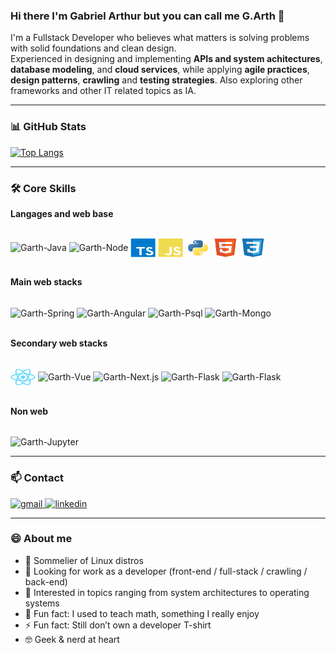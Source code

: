 ### Hi there I'm Gabriel Arthur but you can call me G.Arth 👋

I'm a Fullstack Developer who believes what matters is solving problems with solid foundations and clean design.  
Experienced in designing and implementing **APIs and system achitectures**, **database modeling**, and **cloud services**, while applying **agile practices**, **design patterns**, **crawling** and **testing strategies**. Also exploring other frameworks and other IT related topics as IA.

---

### 📊 GitHub Stats
[![Top Langs](https://github-readme-stats.vercel.app/api/top-langs/?username=GarthTeixeira&layout=donut&theme=nightowl&exclude_repo=light-house-project-DC)](https://github.com/anuraghazra/github-readme-stats)

---

### 🛠 Core Skills
**Langages and web base**
<div dir="auto"><br>
  <img align="center" alt="Garth-Java" height="30" width="40" src="https://cdn.jsdelivr.net/gh/devicons/devicon@latest/icons/java/java-original-wordmark.svg" style="max-width: 100%;"/>
  <img align="center" alt="Garth-Node" height="30" width="40" src="https://cdn.jsdelivr.net/gh/devicons/devicon@latest/icons/nodejs/nodejs-original-wordmark.svg" style="max-width: 100%;">
  <img align="center" alt="Garth-Ts" height="30" width="40" src="https://raw.githubusercontent.com/devicons/devicon/master/icons/typescript/typescript-plain.svg" style="max-width: 100%;">
  <img align="center" alt="Garth-Js" height="30" width="40" src="https://raw.githubusercontent.com/devicons/devicon/master/icons/javascript/javascript-plain.svg" style="max-width: 100%;">
  <img align="center" alt="Garth-Python" height="30" width="40" src="https://raw.githubusercontent.com/devicons/devicon/master/icons/python/python-original.svg" style="max-width: 100%;">
  <img align="center" alt="Garth-HTML" height="30" width="40" src="https://raw.githubusercontent.com/devicons/devicon/master/icons/html5/html5-original.svg" style="max-width: 100%;">
  <img align="center" alt="Garth-CSS" height="30" width="40" src="https://raw.githubusercontent.com/devicons/devicon/master/icons/css3/css3-original.svg" style="max-width: 100%;">
</div><br>

**Main web stacks**
<div dir="auto"><br>
  <img align="center" alt="Garth-Spring" height="30" width="40" src="https://cdn.jsdelivr.net/gh/devicons/devicon@latest/icons/spring/spring-original.svg" style="max-width: 100%;"/>
  <img align="center" alt="Garth-Angular" height="30" width="40" src="https://cdn.jsdelivr.net/gh/devicons/devicon@latest/icons/angular/angular-original.svg" style="max-width: 100%;"/>
  <img align="center" alt="Garth-Psql" height="30" width="40" src="https://cdn.jsdelivr.net/gh/devicons/devicon@latest/icons/postgresql/postgresql-original-wordmark.svg" style="max-width: 100%;">
  <img align="center" alt="Garth-Mongo" height="30" width="40" src="https://icon.icepanel.io/Technology/svg/MongoDB.svg" style="max-width: 100%;">
</div><br>

**Secondary web stacks**
<div dir="auto"><br>
  <img align="center" alt="Garth-React" height="30" width="40" src="https://raw.githubusercontent.com/devicons/devicon/master/icons/react/react-original.svg" style="max-width: 100%;">
  <img align="center" alt="Garth-Vue" height="30" width="40" src="https://cdn.jsdelivr.net/gh/devicons/devicon@latest/icons/vuejs/vuejs-original.svg" style="max-width: 100%;"/>
  <img align="center" alt="Garth-Next.js" height="30" width="40" src="https://icon.icepanel.io/Technology/png-shadow-512/Next.js.png" style="max-width: 100%;">
  <img align="center" alt="Garth-Flask" height="30" width="40" src="https://img.icons8.com/fluent/512/flask.png" style="max-width: 100%;">
  <img align="center" alt="Garth-Flask" height="30" width="40" src="https://icon.icepanel.io/Technology/svg/Nest.js.svg" style="max-width: 100%;">
</div><br>

**Non web**
<div dir="auto"><br>
  <img align="center" alt="Garth-Jupyter" height="30" width="40" src="https://icon.icepanel.io/Technology/png-shadow-512/Jupyter.png" style="max-width: 100%;"/>
</div>

------
### 📫 Contact
<div dir="auto">
  <a href="mailto:garthur1998@gmail.com" target="blank"> <img src="https://img.shields.io/badge/Gmail-D14836?style=for-the-badge&logo=gmail&logoColor=white" alt="gmail"> </a>
  <a href="https://www.linkedin.com/in/gabriel-arthur/" target="blank"> <img src="https://img.shields.io/badge/LinkedIn-0077B5?style=for-the-badge&logo=linkedin&logoColor=white" alt="linkedin"> </a>
</div>

---

### 😄 About me
- 🐧 Sommelier of Linux distros  
- 👯 Looking for work as a developer (front-end / full-stack / crawling / back-end)  
- 🌉 Interested in topics ranging from system architectures to operating systems  
- 🧮 Fun fact: I used to teach math, something I really enjoy  
- ⚡ Fun fact: Still don’t own a developer T-shirt  
- 🤓 Geek & nerd at heart  
<!--
**GarthTeixeira/GarthTeixeira** is a ✨ _special_ ✨ repository because its `README.md` (this file) appears on your GitHub profile.
Here are some ideas to get you started:
- 🔭 I’m currently working on ...
- 🌱 I’m currently learning ...
- 👯 I’m looking to collaborate on ...
- 🤔 I’m looking for help with ...
- 💬 Ask me about ...
- 📫 How to reach me: ...
- 😄 Pronouns: ...
- ⚡ Fun fact: ...
-->
